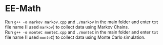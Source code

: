 # EE-Math

Run `g++ -o markov markov.cpp` and `./markov` in the main folder and enter `txt` file name (I used `markov`) to collect data using Markov Chains. <br/>
Run `g++ -o monteC monteC.cpp` and `./monteC` in the main folder and enter `txt` file name (I used `monteC`) to collect data using Monte Carlo simulation. <br/>
